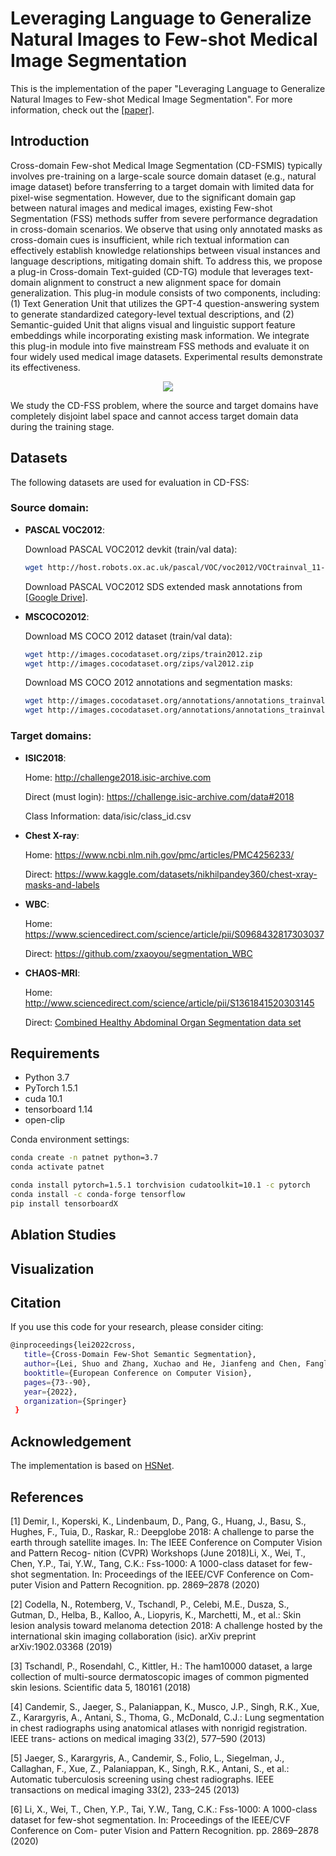 # Leveraging Language to Generalize Natural Images to Few-shot Medical Image Segmentation

This is the implementation of the paper "Leveraging Language to Generalize Natural Images to Few-shot Medical Image Segmentation". For more information, check out the [\[paper\]]().

## Introduction
Cross-domain Few-shot Medical Image Segmentation (CD-FSMIS) typically involves pre-training on a large-scale source domain dataset (e.g., natural image dataset) before transferring to a target domain with limited data for pixel-wise segmentation. However, due to the significant domain gap between natural images and medical images, existing Few-shot Segmentation (FSS) methods suffer from severe performance degradation in cross-domain scenarios. We observe that using only annotated masks as cross-domain cues is insufficient, while rich textual information can effectively establish knowledge relationships between visual instances and language descriptions, mitigating domain shift. To address this, we propose a plug-in Cross-domain Text-guided (CD-TG) module that leverages text-domain alignment to construct a new alignment space for domain generalization. This plug-in module consists of two components, including: (1) Text Generation Unit that utilizes the GPT-4 question-answering system to generate standardized category-level textual descriptions, and (2) Semantic-guided Unit that aligns visual and linguistic support feature embeddings while incorporating existing mask information. We integrate this plug-in module into five mainstream FSS methods and evaluate it on four widely used medical image datasets. Experimental results demonstrate its effectiveness. 

<p align="middle">
    <img src="data/assets/frame.png">
</p>
We study the CD-FSS problem, where the source and target domains have completely disjoint label space and cannot access target domain data during the training stage. 


## Datasets
The following datasets are used for evaluation in CD-FSS:

### Source domain: 

* **PASCAL VOC2012**:

    Download PASCAL VOC2012 devkit (train/val data):
    ```bash
    wget http://host.robots.ox.ac.uk/pascal/VOC/voc2012/VOCtrainval_11-May-2012.tar
    ```
    Download PASCAL VOC2012 SDS extended mask annotations from [[Google Drive](https://drive.google.com/file/d/10zxG2VExoEZUeyQl_uXga2OWHjGeZaf2/view?usp=sharing)].
  
* **MSCOCO2012**:

    Download MS COCO 2012 dataset (train/val data):
    ```bash
    wget http://images.cocodataset.org/zips/train2012.zip
    wget http://images.cocodataset.org/zips/val2012.zip
    ```
    Download MS COCO 2012 annotations and segmentation masks:
    ```bash
    wget http://images.cocodataset.org/annotations/annotations_trainval2012.zip
    wget http://images.cocodataset.org/annotations/annotations_trainval2012.zip
    ```


### Target domains: 

* **ISIC2018**:

    Home: http://challenge2018.isic-archive.com

    Direct (must login): https://challenge.isic-archive.com/data#2018
    
    Class Information: data/isic/class_id.csv

* **Chest X-ray**:

    Home: https://www.ncbi.nlm.nih.gov/pmc/articles/PMC4256233/

    Direct: https://www.kaggle.com/datasets/nikhilpandey360/chest-xray-masks-and-labels
  
* **WBC**:

    Home: https://www.sciencedirect.com/science/article/pii/S0968432817303037

    Direct: https://github.com/zxaoyou/segmentation_WBC

* **CHAOS-MRI**:

    Home: http://www.sciencedirect.com/science/article/pii/S1361841520303145

    Direct: [Combined Healthy Abdominal Organ Segmentation data set](https://chaos.grand-challenge.org/)

## Requirements

- Python 3.7
- PyTorch 1.5.1
- cuda 10.1
- tensorboard 1.14
- open-clip

Conda environment settings:
```bash
conda create -n patnet python=3.7
conda activate patnet

conda install pytorch=1.5.1 torchvision cudatoolkit=10.1 -c pytorch
conda install -c conda-forge tensorflow
pip install tensorboardX
```

## Ablation Studies

## Visualization

## Citation
If you use this code for your research, please consider citing:
```bash
@inproceedings{lei2022cross,
   title={Cross-Domain Few-Shot Semantic Segmentation},
   author={Lei, Shuo and Zhang, Xuchao and He, Jianfeng and Chen, Fanglan and Du, Bowen and Lu, Chang-Tien},
   booktitle={European Conference on Computer Vision},
   pages={73--90},
   year={2022},
   organization={Springer}
 }
 ```

## Acknowledgement
The implementation is based on [HSNet](https://github.com/juhongm999/hsnet). <br>

## References

[1] Demir, I., Koperski, K., Lindenbaum, D., Pang, G., Huang, J., Basu, S., Hughes,
F., Tuia, D., Raskar, R.: Deepglobe 2018: A challenge to parse the earth through
satellite images. In: The IEEE Conference on Computer Vision and Pattern Recog-
nition (CVPR) Workshops (June 2018)Li, X., Wei, T., Chen, Y.P., Tai, Y.W., Tang, C.K.: Fss-1000: A 1000-class dataset
for few-shot segmentation. In: Proceedings of the IEEE/CVF Conference on Com-
puter Vision and Pattern Recognition. pp. 2869–2878 (2020)

[2] Codella, N., Rotemberg, V., Tschandl, P., Celebi, M.E., Dusza, S., Gutman, D.,
Helba, B., Kalloo, A., Liopyris, K., Marchetti, M., et al.: Skin lesion analysis toward
melanoma detection 2018: A challenge hosted by the international skin imaging
collaboration (isic). arXiv preprint arXiv:1902.03368 (2019)

[3] Tschandl, P., Rosendahl, C., Kittler, H.: The ham10000 dataset, a large collection
of multi-source dermatoscopic images of common pigmented skin lesions. Scientific
data 5, 180161 (2018)

[4] Candemir, S., Jaeger, S., Palaniappan, K., Musco, J.P., Singh, R.K., Xue, Z.,
Karargyris, A., Antani, S., Thoma, G., McDonald, C.J.: Lung segmentation in
chest radiographs using anatomical atlases with nonrigid registration. IEEE trans-
actions on medical imaging 33(2), 577–590 (2013)

[5] Jaeger, S., Karargyris, A., Candemir, S., Folio, L., Siegelman, J., Callaghan, F.,
Xue, Z., Palaniappan, K., Singh, R.K., Antani, S., et al.: Automatic tuberculosis
screening using chest radiographs. IEEE transactions on medical imaging 33(2),
233–245 (2013)

[6] Li, X., Wei, T., Chen, Y.P., Tai, Y.W., Tang, C.K.: Fss-1000: A 1000-class dataset
for few-shot segmentation. In: Proceedings of the IEEE/CVF Conference on Com-
puter Vision and Pattern Recognition. pp. 2869–2878 (2020)

